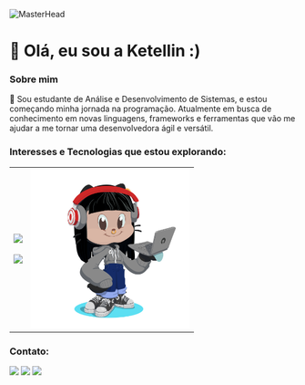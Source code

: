 ![MasterHead](https://user-images.githubusercontent.com/86270481/214122618-1bf43327-cdef-456e-81fe-fc71a9070c07.gif)

# 🌺 Olá, eu sou a Ketellin :)


### Sobre mim
🌱 Sou estudante de Análise e Desenvolvimento de Sistemas, e estou começando minha jornada na programação. Atualmente em busca de conhecimento em novas linguagens, frameworks e ferramentas que vão me ajudar a me tornar uma desenvolvedora ágil e versátil.

### Interesses e Tecnologias que estou explorando:
<table>
  <tr>
    <td>
      <div>
        <img src="https://skillicons.dev/icons?i=html,css,js,react,github" />
      </div>
      <br>
      <img src="https://github-readme-stats.vercel.app/api?username=ketellinjs&show_icons=true&theme=tokyonight">
    </td>
    <td>
      <img src="octocat-1737824702793.png" width="280px">
    </td>
  </tr>
</table>

### Contato:
<div>
<a href="https://instagram.com/k.etellin" target="_blank"><img src="https://img.shields.io/badge/-Instagram-%23E4405F?style=for-the-badge&logo=instagram&logoColor=white" target="_blank"></a>
<a href="https://www.linkedin.com/in/ketellin-tavares/" target="_blank"><img src="https://img.shields.io/badge/-LinkedIn-%230077B5?style=for-the-badge&logo=linkedin&logoColor=white" target="_blank"></a> 
<a href = "mailto:ketellintavares@gmail.com"><img src="https://img.shields.io/badge/-Gmail-%23333?style=for-the-badge&logo=gmail&logoColor=white" target="_blank"></a>
